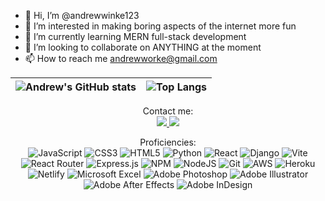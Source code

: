 - 👋 Hi, I’m @andrewwinke123
- 👀 I’m interested in making boring aspects of the internet more fun
- 🌱 I’m currently learning MERN full-stack development
- 💞️ I’m looking to collaborate on ANYTHING at the moment
- 📫 How to reach me andrewworke@gmail.com


| ![Andrew's GitHub stats](https://github-readme-stats.vercel.app/api?username=andrewwinke123&show_icons=true&theme=blueberry&hide=stars) | ![Top Langs](https://github-readme-stats.vercel.app/api/top-langs/?username=andrewwinke123&layout=compact&theme=blueberry) |
| --- | --- |



<p align="center">
Contact me:
<br>
<a href="https://www.linkedin.com/in/andrew-winkenwerder/">
    <img src="https://img.shields.io/badge/linkedin-%230077B5.svg?style=for-the-badge&logo=linkedin&logoColor=white">
</a>
<a href="https://github.com/andrewwinke123">
    <img src="https://img.shields.io/badge/Gmail-D14836?style=for-the-badge&logo=gmail&logoColor=white">
</a>
</p>




<p align="center">
  Proficiencies:
  <br>
  <img src="https://img.shields.io/badge/javascript-%23323330.svg?style=for-the-badge&logo=javascript&logoColor=%23F7DF1E" alt="JavaScript">
  <img src="https://img.shields.io/badge/css3-%231572B6.svg?style=for-the-badge&logo=css3&logoColor=white" alt="CSS3">
  <img src="https://img.shields.io/badge/html5-%23E34F26.svg?style=for-the-badge&logo=html5&logoColor=white" alt="HTML5">
  <img src="https://img.shields.io/badge/python-3670A0?style=for-the-badge&logo=python&logoColor=ffdd54" alt="Python">
  <img src="https://img.shields.io/badge/react-%2320232a.svg?style=for-the-badge&logo=react&logoColor=%2361DAFB" alt="React">
  <img src="https://img.shields.io/badge/django-%23092E20.svg?style=for-the-badge&logo=django&logoColor=white" alt="Django">
  <img src="https://img.shields.io/badge/vite-%23646CFF.svg?style=for-the-badge&logo=vite&logoColor=white" alt="Vite">
  <img src="https://img.shields.io/badge/React_Router-CA4245?style=for-the-badge&logo=react-router&logoColor=white" alt="React Router">
  <img src="https://img.shields.io/badge/express.js-%23404d59.svg?style=for-the-badge&logo=express&logoColor=%2361DAFB" alt="Express.js">
  <img src="https://img.shields.io/badge/NPM-%23CB3837.svg?style=for-the-badge&logo=npm&logoColor=white" alt="NPM">
  <img src="https://img.shields.io/badge/node.js-6DA55F?style=for-the-badge&logo=node.js&logoColor=white" alt="NodeJS">
  <img src="https://img.shields.io/badge/git-%23F05033.svg?style=for-the-badge&logo=git&logoColor=white" alt="Git">
  <img src="https://img.shields.io/badge/AWS-%23FF9900.svg?style=for-the-badge&logo=amazon-aws&logoColor=white" alt="AWS">
  <img src="https://img.shields.io/badge/heroku-%23430098.svg?style=for-the-badge&logo=heroku&logoColor=white" alt="Heroku">
  <img src="https://img.shields.io/badge/netlify-%23000000.svg?style=for-the-badge&logo=netlify&logoColor=#00C7B7" alt="Netlify">
  <img src="https://img.shields.io/badge/Microsoft_Excel-217346?style=for-the-badge&logo=microsoft-excel&logoColor=white" alt="Microsoft Excel">
  <img src="https://img.shields.io/badge/adobe%20photoshop-%2331A8FF.svg?style=for-the-badge&logo=adobe%20photoshop&logoColor=white" alt="Adobe Photoshop">
  <img src="https://img.shields.io/badge/adobe%20illustrator-%23FF9A00.svg?style=for-the-badge&logo=adobe%20illustrator&logoColor=white" alt="Adobe Illustrator">
  <img src="https://img.shields.io/badge/Adobe%20After%20Effects-9999FF.svg?style=for-the-badge&logo=Adobe%20After%20Effects&logoColor=white" alt="Adobe After Effects">
  <img src="https://img.shields.io/badge/Adobe%20InDesign-49021F?style=for-the-badge&logo=adobeindesign&logoColor=white" alt="Adobe InDesign">
  </p>







<!---
andrewwinke123/andrewwinke123 is a ✨ special ✨ repository because its `README.md` (this file) appears on your GitHub profile.
You can click the Preview link to take a look at your changes.
--->
